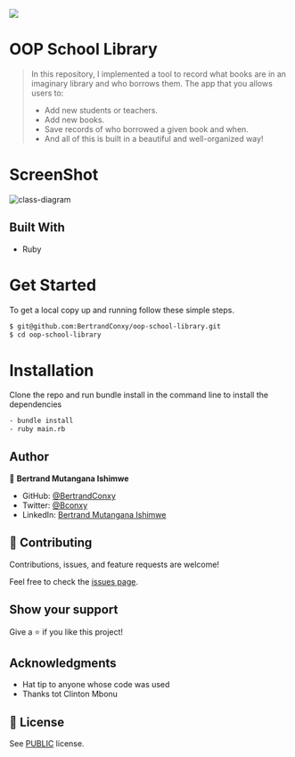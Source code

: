 ![](https://img.shields.io/badge/school-library-blue)

# OOP School Library

> In this repository, I implemented a tool to record what books are in an imaginary library and who borrows them. The app that you allows users to:
> - Add new students or teachers.
> - Add new books.
> - Save records of who borrowed a given book and when.
> - And all of this is built in a beautiful and well-organized way!


# ScreenShot
![class-diagram](https://user-images.githubusercontent.com/90222110/162753815-d5654e01-3d01-49c6-8f9c-5076e92f413a.png)


## Built With

- Ruby

# Get Started
To get a local copy up and running follow these simple steps.

```bash
$ git@github.com:BertrandConxy/oop-school-library.git
$ cd oop-school-library

```

# Installation
Clone the repo and run bundle install in the command line to install the dependencies

```bash
- bundle install
- ruby main.rb
```

## Author

👤 **Bertrand Mutangana Ishimwe**

- GitHub: [@BertrandConxy](https://github.com/BertrandConxy)
- Twitter: [@Bconxy](https://twitter.com/BertrandMutanga)
- LinkedIn: [Bertrand Mutangana Ishimwe](https://www.linkedin.com/in/bertrandmutangana)


## 🤝 Contributing

Contributions, issues, and feature requests are welcome!

Feel free to check the [issues page](https://github.com/BertrandConxy/oop-school-library/issues/).

## Show your support

Give a ⭐️ if you like this project!

## Acknowledgments

- Hat tip to anyone whose code was used
- Thanks tot Clinton Mbonu

## 📝 License

See [PUBLIC](./LICENSE) license.
